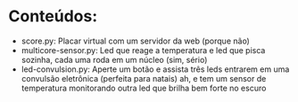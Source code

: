 # Conteúdos:
- score.py: Placar virtual com um servidor da web (porque não)
- multicore-sensor.py: Led que reage a temperatura e led que pisca sozinha, cada uma roda em um núcleo (sim, sério)
- led-convulsion.py: Aperte um botão e assista três leds entrarem em uma convulsão eletrônica (perfeita para natais) ah, e tem um sensor de temperatura monitorando outra led que brilha bem forte no escuro
